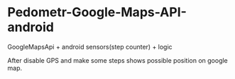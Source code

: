 # Pedometr-Google-Maps-API-android
GoogleMapsApi + android sensors(step counter) + logic 

After disable GPS and make some steps shows possible position on google map.
